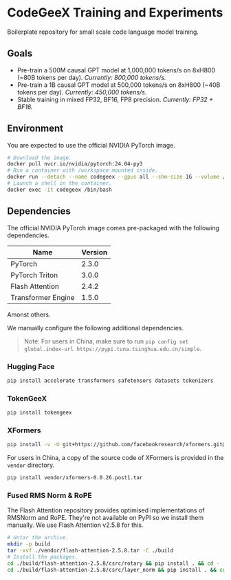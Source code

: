 # CodeGeeX Training and Experiments

Boilerplate repository for small scale code language model training.

## Goals

- Pre-train a 500M causal GPT model at 1,000,000 tokens/s on 8xH800 (~80B tokens per day). *Currently: 800,000 tokens/s.*
- Pre-train a 1B causal GPT model at 500,000 tokens/s on 8xH800 (~40B tokens per day). *Currently: 450,000 tokens/s.*
- Stable training in mixed FP32, BF16, FP8 precision. *Currently: FP32 + BF16.*

## Environment

You are expected to use the official NVIDIA PyTorch image.

```bash
# Download the image.
docker pull nvcr.io/nvidia/pytorch:24.04-py3
# Run a container with /workspace mounted inside.
docker run --detach --name codegeex --gpus all --shm-size 1G --volume /workspace:/workspace:rw nvcr.io/nvidia/pytorch:24.04-py3 tail -f /dev/null
# Launch a shell in the container.
docker exec -it codegeex /bin/bash
```

## Dependencies

The official NVIDIA PyTorch image comes pre-packaged with the following dependencies.

| Name               | Version |
| ------------------ | ------- |
| PyTorch            | 2.3.0   |
| PyTorch Triton     | 3.0.0   |
| Flash Attention    | 2.4.2   |
| Transformer Engine | 1.5.0   |

Amonst others.

We manually configure the following additional dependencies.

> Note: For users in China, make sure to run `pip config set global.index-url https://pypi.tuna.tsinghua.edu.cn/simple`.

### Hugging Face

```bash
pip install accelerate transformers safetensors datasets tokenizers
```

### TokenGeeX

```bash
pip install tokengeex
```

### XFormers

```bash
pip install -v -U git+https://github.com/facebookresearch/xformers.git@main#egg=xformers
```

For users in China, a copy of the source code of XFormers is provided in the `vendor` directory.

```bash
pip install vendor/xformers-0.0.26.post1.tar
```

### Fused RMS Norm & RoPE

The Flash Attention repository provides optimised implementations of RMSNorm and RoPE. They're not available on PyPI so we install them manually. We use Flash Attention v2.5.8 for this.

```bash
# Untar the archive.
mkdir -p build
tar -xvf ./vendor/flash-attention-2.5.8.tar -C ./build
# Install the packages.
cd ./build/flash-attention-2.5.8/csrc/rotary && pip install . && cd -
cd ./build/flash-attention-2.5.8/csrc/layer_norm && pip install . && cd -
```
